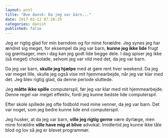 ```yaml
---
layout: post
title: "Øve dansk: Da jeg var barn..."
date: 2017-02-12 07:28:29
categories: danish
published: false
---
```


Jeg er rigtig glad for min barndom og for mine forældre. Jeg synes jeg har ændret sig meget, for eksempel da jeg var barn, **kunne jeg ikke lide** frugt og grøntsager, men i dag kan jeg godt lide begge dele. I dag spiser jeg ikke (så meget) chokolade, selvom jeg var vild med det, da jeg var barn.

Da jeg var barn, **skulle jeg hjælpe** med at gøre rent hver weekend. Da jeg var meget lille, skulle jeg også vise mit hjemmearbejde, når jeg var klar med det. Jeg blev rigtig glad, da denne periode sluttede.

Jeg **måtte ikke spille** computerspil, før jeg var klar med mit hjemmearbejde. Denne regel var meget effektiv, fordi jeg kunne bedste lide computerspil.

Efter skole spillede jeg ofte fodbold med mine venner, da jeg var barn. Det var noget, som jeg bedre kunne lide end computerspil. 

Jeg husker, at da jeg var barn, **ville jeg rigtig gerne** være dyrlæge, men mine forældre **ville have mig at blive** advokat. Imidlertid jeg kunne ikke tåle blod og lov så jeg er blevet programmør.
